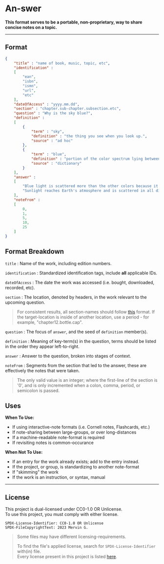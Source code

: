 <!--
  SPDX-License-Identifer: CC0-1.0 OR Unlicense
  SPDX-FileCopyrightText: 2023 Mervin G.

  SPDX-FileType: DOCUMENTATION
  SPDX-FileType: TEXT

  SPDX-FileComment: Overview of project details.
-->

# An-swer

**This format serves to be a portable, non-proprietary, way to share concise notes
on a topic.**

___

## Format

```json
{
	"title" : "name of book, music, topic, etc",
	"identification" :
	[
		"ean",
		"isbn",
		"ismn",
		"url",
		"etc"
	],
	"dateOfAccess" : "yyyy.mm.dd",
	"section" : "chapter.sub-chapter.subsection.etc",
	"question" : "Why is the sky blue?",
	"definition" :
	[
		{
			"term" : "sky",
			"definition" : "the thing you see when you look up.",
			"source" : "ad hoc"
		},
		{
			"term" : "blue",
			"definition" : "portion of the color spectrum lying between green and violet.",
			"source" : "dictionary"
		}
	],
	"answer" :
	[
		"Blue light is scattered more than the other colors because it travels as shorter, smaller waves.",
		"Sunlight reaches Earth's atmosphere and is scattered in all directions by all the gases and particles in the air."
	],
	"noteFrom" :
	[
		0,
		1,
		5,
		10,
		25
	]
}
```

## Format Breakdown

`title` : Name of the work, including edition numbers.

`identification` : Standardized identification tags, include **all** applicable IDs.

`dateOfAccess` : The date the work was accessed (i.e. bought, downloaded, recorded, etc).

`section` : The location, denoted by headers, in the work relevant to the upcoming question.

> For consistent results, all section-names should follow [this][MDLINK] format. If the target-location is inside of another location, use a period - for example, "chapter12.bottle.cap".

`question` : The focus of `answer`, and the seed of `definition` member(s).

`definition` : Meaning of key-term(s) in the question, terms should be listed in the order they appear left-to-right.

`answer` : Answer to the question, broken into stages of context.

`noteFrom` : Segments from the section that led to the answer, these are effectively the notes that were taken.

> The only valid value is an integer; where the first-line of the section is '0', and is only incremented when a colon, comma, period, or semicolon is passed.

## Uses

**When To Use:**

+ If using interactive-note formats (i.e. Cornell notes, Flashcards, etc.)
+ If note-sharing between large-groups, or over long-distances
+ If a machine-readable note-format is required
+ If revisiting notes is common-occurance

**When Not To Use:**

+ If an entry for the work already exists; add to the entry instead.
+ If the project, or group, is standardizing to another note-format
+ If "skimming" the work
+ If the work is an instruction, or syntax, manual

___

## License

This project is dual-licensed under CC0-1.0 OR Unlicense.
<br>
To use this project, you must comply with either license.

```
SPDX-License-Identifier: CC0-1.0 OR Unlicense
SPDX-FileCopyrightText: 2023 Mervin G.
```

> Some files may have different licensing-requirements.
>
> To find the file's applied license,
> search for `SPDX-License-Identifier` with(in) file.
> <br>
> Every license present in this project is listed [here](LICENSES).

<!-- Links -->

[MDLINK]: https://docs.gitlab.com/ee/user/markdown.html#header-ids-and-links

